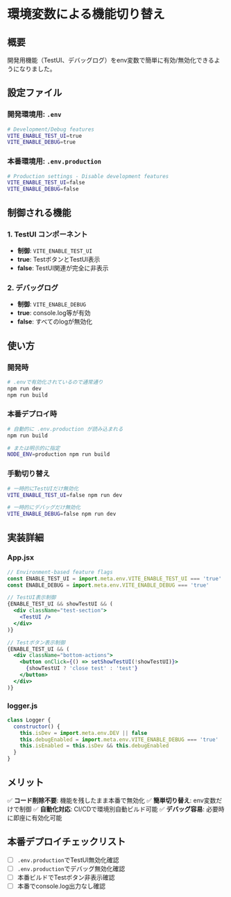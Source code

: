 # 環境変数による機能切り替え

## 概要

開発用機能（TestUI、デバッグログ）をenv変数で簡単に有効/無効化できるようになりました。

## 設定ファイル

### 開発環境用: `.env`
```bash
# Development/Debug features
VITE_ENABLE_TEST_UI=true
VITE_ENABLE_DEBUG=true
```

### 本番環境用: `.env.production`
```bash
# Production settings - Disable development features  
VITE_ENABLE_TEST_UI=false
VITE_ENABLE_DEBUG=false
```

## 制御される機能

### 1. TestUI コンポーネント
- **制御**: `VITE_ENABLE_TEST_UI`
- **true**: TestボタンとTestUI表示
- **false**: TestUI関連が完全に非表示

### 2. デバッグログ
- **制御**: `VITE_ENABLE_DEBUG`
- **true**: console.log等が有効
- **false**: すべてのlogが無効化

## 使い方

### 開発時
```bash
# .envで有効化されているので通常通り
npm run dev
npm run build
```

### 本番デプロイ時
```bash
# 自動的に .env.production が読み込まれる
npm run build

# または明示的に指定
NODE_ENV=production npm run build
```

### 手動切り替え
```bash
# 一時的にTestUIだけ無効化
VITE_ENABLE_TEST_UI=false npm run dev

# 一時的にデバッグだけ無効化
VITE_ENABLE_DEBUG=false npm run dev
```

## 実装詳細

### App.jsx
```jsx
// Environment-based feature flags
const ENABLE_TEST_UI = import.meta.env.VITE_ENABLE_TEST_UI === 'true'
const ENABLE_DEBUG = import.meta.env.VITE_ENABLE_DEBUG === 'true'

// TestUI表示制御
{ENABLE_TEST_UI && showTestUI && (
  <div className="test-section">
    <TestUI />
  </div>
)}

// Testボタン表示制御
{ENABLE_TEST_UI && (
  <div className="bottom-actions">
    <button onClick={() => setShowTestUI(!showTestUI)}>
      {showTestUI ? 'close test' : 'test'}
    </button>
  </div>
)}
```

### logger.js
```jsx
class Logger {
  constructor() {
    this.isDev = import.meta.env.DEV || false
    this.debugEnabled = import.meta.env.VITE_ENABLE_DEBUG === 'true'
    this.isEnabled = this.isDev && this.debugEnabled
  }
}
```

## メリット

✅ **コード削除不要**: 機能を残したまま本番で無効化
✅ **簡単切り替え**: env変数だけで制御
✅ **自動化対応**: CI/CDで環境別自動ビルド可能
✅ **デバッグ容易**: 必要時に即座に有効化可能

## 本番デプロイチェックリスト

- [ ] `.env.production`でTestUI無効化確認
- [ ] `.env.production`でデバッグ無効化確認  
- [ ] 本番ビルドでTestボタン非表示確認
- [ ] 本番でconsole.log出力なし確認